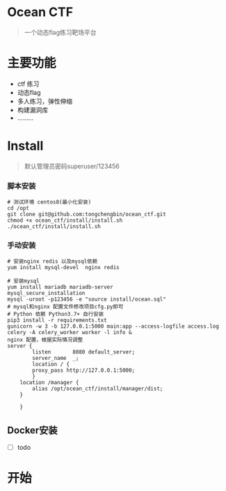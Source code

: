 # Ocean CTF
> 一个动态flag练习靶场平台

# 主要功能
- ctf 练习
- 动态flag
- 多人练习，弹性伸缩
- 构建漏洞库
- .........

# Install

> 默认管理员密码superuser/123456
### 脚本安装
```
# 测试环境 centos8(最小化安装)
cd /opt
git clone git@github.com:tongchengbin/ocean_ctf.git
chmod +x ocean_ctf/install/install.sh
./ocean_ctf/install/install.sh
```

### 手动安装
```
# 安装nginx redis 以及mysql依赖
yum install mysql-devel  nginx redis

# 安装mysql
yum install mariadb mariadb-server
mysql_secure_installation
mysql -uroot -p123456 -e "source install/ocean.sql"
# mysql和nginx 配置文件修改项目cfg.py即可
# Python 依赖 Python3.7+ 自行安装
pip3 install -r requirements.txt
gunicorn -w 3 -b 127.0.0.1:5000 main:app --access-logfile access.log
celery -A celery_worker worker -l info &
nginx 配置，根据实际情况调整
server {
        listen       8080 default_server;
        server_name  _;
        location / {
        proxy_pass http://127.0.0.1:5000;
        }
    location /manager {
        alias /opt/ocean_ctf/install/manager/dist;
    }

    }
```

## Docker安装
- [ ] todo
# 开始

